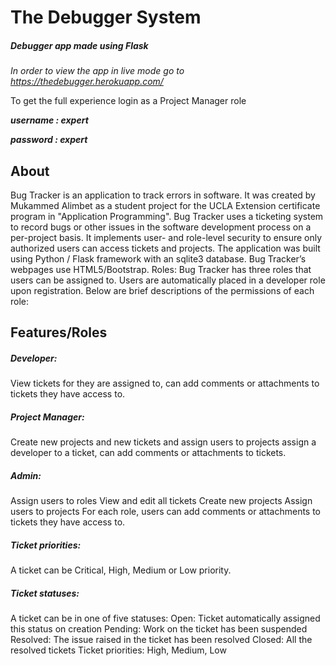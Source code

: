 # The Debugger System
##### Debugger app made using Flask

*In order to view the app in live mode go to https://thedebugger.herokuapp.com/*

To get the full experience login as a Project Manager role

***username : expert***

***password : expert***

## About
Bug Tracker is an application to track errors in software. It was created by Mukammed Alimbet as a student project for the UCLA Extension certificate program in "Application Programming". Bug Tracker uses a ticketing system to record bugs or other issues in the software development process on a per-project basis. It implements user- and role-level security to ensure only authorized users can access tickets and projects. The application was built using Python / Flask framework with an sqlite3 database. Bug Tracker’s webpages use HTML5/Bootstrap. Roles: Bug Tracker has three roles that users can be assigned to. Users are automatically placed in a developer role upon registration. Below are brief descriptions of the permissions of each role:

## Features/Roles

##### Developer:
View tickets for they are assigned to, can add comments or attachments to tickets they have access to.


##### Project Manager:
Create new projects and new tickets and assign users to projects assign a developer to a ticket, can add comments or attachments to tickets.

##### Admin:
Assign users to roles View and edit all tickets Create new projects Assign users to projects For each role, users can add comments or attachments to tickets they have access to.

##### Ticket priorities:
A ticket can be Critical, High, Medium or Low priority.

##### Ticket statuses: 
A ticket can be in one of five statuses:
Open: Ticket automatically assigned this status on creation
Pending: Work on the ticket has been suspended
Resolved: The issue raised in the ticket has been resolved
Closed: All the resolved tickets
Ticket priorities: 
High, Medium, Low
